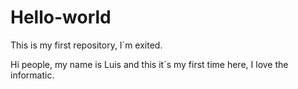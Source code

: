 # Hello-world
This is  my first repository, I´m exited.

Hi people, my name is Luis  and  this it´s my first time here, I love the informatic.
